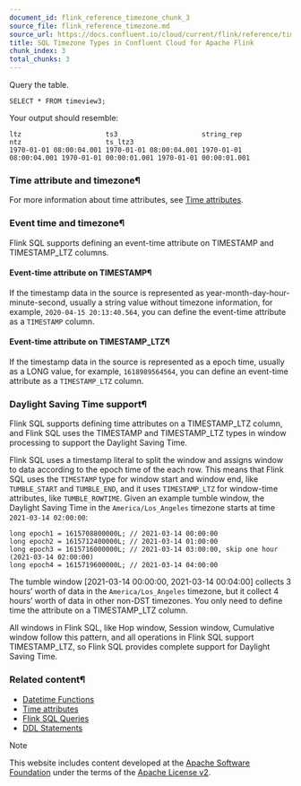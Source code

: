 ```yaml
---
document_id: flink_reference_timezone_chunk_3
source_file: flink_reference_timezone.md
source_url: https://docs.confluent.io/cloud/current/flink/reference/timezone.html
title: SQL Timezone Types in Confluent Cloud for Apache Flink
chunk_index: 3
total_chunks: 3
---
```


Query the table.

    SELECT * FROM timeview3;

Your output should resemble:

    ltz                     ts3                     string_rep              ntz                     ts_ltz3
    1970-01-01 08:00:04.001 1970-01-01 08:00:04.001 1970-01-01 08:00:04.001 1970-01-01 00:00:01.001 1970-01-01 00:00:01.001

### Time attribute and timezone¶

For more information about time attributes, see [Time attributes](../concepts/timely-stream-processing.html#flink-sql-time-attributes).

### Event time and timezone¶

Flink SQL supports defining an event-time attribute on TIMESTAMP and TIMESTAMP_LTZ columns.

#### Event-time attribute on TIMESTAMP¶

If the timestamp data in the source is represented as year-month-day-hour-minute-second, usually a string value without timezone information, for example, `2020-04-15 20:13:40.564`, you can define the event-time attribute as a `TIMESTAMP` column.

#### Event-time attribute on TIMESTAMP_LTZ¶

If the timestamp data in the source is represented as a epoch time, usually as a LONG value, for example, `1618989564564`, you can define an event-time attribute as a `TIMESTAMP_LTZ` column.

### Daylight Saving Time support¶

Flink SQL supports defining time attributes on a TIMESTAMP_LTZ column, and Flink SQL uses the TIMESTAMP and TIMESTAMP_LTZ types in window processing to support the Daylight Saving Time.

Flink SQL uses a timestamp literal to split the window and assigns window to data according to the epoch time of the each row. This means that Flink SQL uses the `TIMESTAMP` type for window start and window end, like `TUMBLE_START` and `TUMBLE_END`, and it uses `TIMESTAMP_LTZ` for window-time attributes, like `TUMBLE_ROWTIME`. Given an example tumble window, the Daylight Saving Time in the `America/Los_Angeles` timezone starts at time `2021-03-14 02:00:00`:

    long epoch1 = 1615708800000L; // 2021-03-14 00:00:00
    long epoch2 = 1615712400000L; // 2021-03-14 01:00:00
    long epoch3 = 1615716000000L; // 2021-03-14 03:00:00, skip one hour (2021-03-14 02:00:00)
    long epoch4 = 1615719600000L; // 2021-03-14 04:00:00

The tumble window [2021-03-14 00:00:00, 2021-03-14 00:04:00] collects 3 hours’ worth of data in the `America/Los_Angeles` timezone, but it collect 4 hours’ worth of data in other non-DST timezones. You only need to define time the attribute on a TIMESTAMP_LTZ column.

All windows in Flink SQL, like Hop window, Session window, Cumulative window follow this pattern, and all operations in Flink SQL support TIMESTAMP_LTZ, so Flink SQL provides complete support for Daylight Saving Time.

### Related content¶

  * [Datetime Functions](functions/datetime-functions.html#flink-sql-datetime-functions)
  * [Time attributes](../concepts/timely-stream-processing.html#flink-sql-time-attributes)
  * [Flink SQL Queries](queries/overview.html#flink-sql-queries)
  * [DDL Statements](../concepts/statements.html#flink-sql-statements)

Note

This website includes content developed at the [Apache Software Foundation](https://www.apache.org/) under the terms of the [Apache License v2](https://www.apache.org/licenses/LICENSE-2.0.html).
